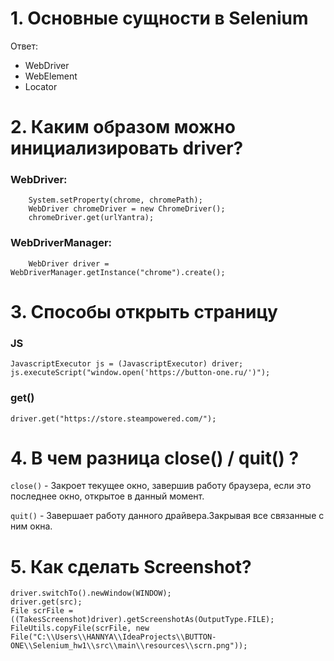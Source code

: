 # 1. Основные сущности в Selenium

Ответ: 

* WebDriver
* WebElement
* Locator

# 2. Каким образом можно инициализировать driver?

### WebDriver:

        System.setProperty(chrome, chromePath);
        WebDriver chromeDriver = new ChromeDriver();
        chromeDriver.get(urlYantra);

### WebDriverManager:

        WebDriver driver = WebDriverManager.getInstance("chrome").create();

# 3. Способы открыть страницу

### JS

    JavascriptExecutor js = (JavascriptExecutor) driver;  
    js.executeScript("window.open('https://button-one.ru/')");

### get()

    driver.get("https://store.steampowered.com/");

# 4. В чем разница close() / quit() ?

`close()` - Закроет текущее окно, завершив работу браузера, если это последнее окно, открытое в данный момент.

`quit()` - Завершает работу данного драйвера.Закрывая все связанные с ним окна.

# 5. Как сделать Screenshot?

    driver.switchTo().newWindow(WINDOW);
    driver.get(src);
    File scrFile = ((TakesScreenshot)driver).getScreenshotAs(OutputType.FILE);
    FileUtils.copyFile(scrFile, new File("C:\\Users\\HANNYA\\IdeaProjects\\BUTTON-ONE\\Selenium_hw1\\src\\main\\resources\\scrn.png"));


